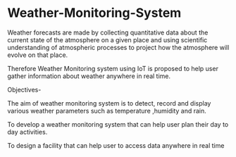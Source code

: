 # Weather-Monitoring-System
Weather forecasts are made by collecting quantitative data about the current state of the atmosphere on a given place and using scientific understanding of atmospheric processes to project how the atmosphere will evolve on that place.

Therefore Weather Monitoring system using IoT is proposed to help user gather information about weather anywhere in real time.

Objectives-

The aim of weather monitoring system is to detect, record and display various weather parameters such as temperature ,humidity and rain.

To develop a weather monitoring system that can help user plan their day to day activities.

To design a facility that can help user to access data anywhere in real time

